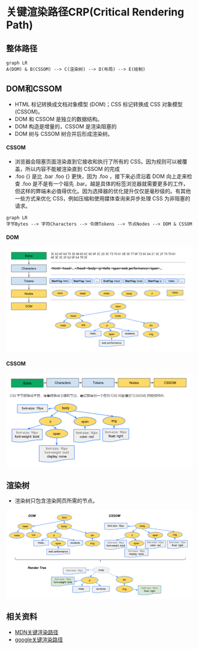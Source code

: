 # 关键渲染路径CRP(Critical Rendering Path)

## 整体路径
```mermaid
graph LR
A(DOM) & B(CSSOM) --> C(渲染树) --> D(布局) --> E(绘制)
```

## DOM和CSSOM
- HTML 标记转换成文档对象模型 (DOM)；CSS 标记转换成 CSS 对象模型 (CSSOM)。
- DOM 和 CSSOM 是独立的数据结构。
- DOM 构造是增量的，CSSOM 是渲染阻塞的
- DOM 树与 CSSOM 树合并后形成渲染树。

#### CSSOM
- 浏览器会阻塞页面渲染直到它接收和执行了所有的 CSS。因为规则可以被覆盖，所以内容不能被渲染直到 CSSOM 的完成
- .foo {} 是比 .bar .foo {} 更快，因为 .foo ，接下来必须沿着 DOM 向上走来检查 .foo 是不是有一个祖先 .bar。越是具体的标签浏览器就需要更多的工作，但这样的弊端未必值得优化。因为选择器的优化提升仅仅是毫秒级的。有其他一些方式来优化 CSS，例如压缩和使用媒体查询来异步处理 CSS 为非阻塞的请求。

```mermaid
graph LR
字节Bytes --> 字符Characters --> 令牌Tokens --> 节点Nodes --> DOM & CSSOM
```

#### DOM
![DOM](./images/DOM.png)
#### CSSOM
![CSSOM](./images/CSSOM.png)


## 渲染树
- 渲染树只包含渲染网页所需的节点。

![渲染树](./images/render-tree.png)


## 相关资料
- [MDN关键渲染路径](https://developer.mozilla.org/zh-CN/docs/Web/Performance/Critical_rendering_path)
- [google关键渲染路径](https://developers.google.cn/web/fundamentals/performance/critical-rendering-path)